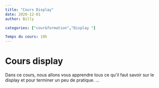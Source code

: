 ```yaml
---
title: "Cours Display"
date: 2020-12-01
author: Billy

categories: ["cour&formation","Display "]

Temps du cours: 10h
---
```


# Cours display

Dans ce cours, nous allons vous apprendre tous ce qu'il faut savoir sur le display et pour terminer un peu de pratique.
...